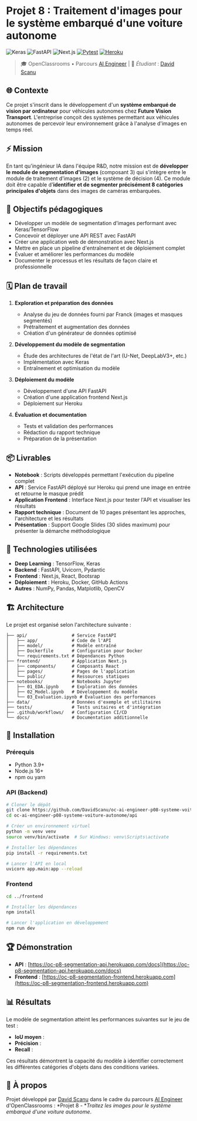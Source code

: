 # Projet 8 : Traitement d'images pour le système embarqué d'une voiture autonome

![Keras](https://img.shields.io/badge/Keras-Framework-D00000?logo=keras&logoColor=white)
![FastAPI](https://img.shields.io/badge/FastAPI-async%20API-009688?logo=fastapi&logoColor=white)
![Next.js](https://img.shields.io/badge/Next.js-frontend-000000?logo=next.js&logoColor=white)
[![Pytest](https://img.shields.io/badge/Pytest-passing-success?logo=pytest&logoColor=white)](https://github.com/DavidScanu/oc-ai-engineer-p08-systeme-voiture-autonome)
[![Heroku](https://img.shields.io/badge/Heroku-deployed-success?logo=heroku&logoColor=white)](https://dashboard.heroku.com/)

> 🎓 OpenClassrooms • Parcours [AI Engineer](https://openclassrooms.com/fr/paths/795-ai-engineer) | 👋 *Étudiant* : [David Scanu](https://www.linkedin.com/in/davidscanu14/)

## 🌐 Contexte
Ce projet s'inscrit dans le développement d'un **système embarqué de vision par ordinateur** pour véhicules autonomes chez **Future Vision Transport**. L'entreprise conçoit des systèmes permettant aux véhicules autonomes de percevoir leur environnement grâce à l'analyse d'images en temps réel.

## ⚡ Mission
En tant qu'ingénieur IA dans l'équipe R&D, notre mission est de **développer le module de segmentation d'images** (composant 3) qui s'intègre entre le module de traitement d'images (2) et le système de décision (4). Ce module doit être capable d'**identifier et de segmenter précisément 8 catégories principales d'objets** dans des images de caméras embarquées.

## 🎯 Objectifs pédagogiques
- Développer un modèle de segmentation d'images performant avec Keras/TensorFlow
- Concevoir et déployer une API REST avec FastAPI
- Créer une application web de démonstration avec Next.js
- Mettre en place un pipeline d'entraînement et de déploiement complet
- Évaluer et améliorer les performances du modèle
- Documenter le processus et les résultats de façon claire et professionnelle

## 🗓️ Plan de travail

1. **Exploration et préparation des données**
   - Analyse du jeu de données fourni par Franck (images et masques segmentés)
   - Prétraitement et augmentation des données
   - Création d'un générateur de données optimisé

2. **Développement du modèle de segmentation**
   - Étude des architectures de l'état de l'art (U-Net, DeepLabV3+, etc.)
   - Implémentation avec Keras
   - Entraînement et optimisation du modèle

3. **Déploiement du modèle**
   - Développement d'une API FastAPI
   - Création d'une application frontend Next.js
   - Déploiement sur Heroku

4. **Évaluation et documentation**
   - Tests et validation des performances
   - Rédaction du rapport technique
   - Préparation de la présentation

## 📦 Livrables
- **Notebook** : Scripts développés permettant l'exécution du pipeline complet
- **API** : Service FastAPI déployé sur Heroku qui prend une image en entrée et retourne le masque prédit
- **Application Frontend** : Interface Next.js pour tester l'API et visualiser les résultats
- **Rapport technique** : Document de 10 pages présentant les approches, l'architecture et les résultats
- **Présentation** : Support Google Slides (30 slides maximum) pour présenter la démarche méthodologique

## 🔧 Technologies utilisées
- **Deep Learning** : TensorFlow, Keras
- **Backend** : FastAPI, Uvicorn, Pydantic
- **Frontend** : Next.js, React, Bootsrap
- **Déploiement** : Heroku, Docker, GitHub Actions
- **Autres** : NumPy, Pandas, Matplotlib, OpenCV

## 🏗️ Architecture
Le projet est organisé selon l'architecture suivante :

```
├── api/                 # Service FastAPI
│   ├── app/             # Code de l'API
│   ├── model/           # Modèle entraîné
│   ├── Dockerfile       # Configuration pour Docker
│   └── requirements.txt # Dépendances Python
├── frontend/            # Application Next.js
│   ├── components/      # Composants React
│   ├── pages/           # Pages de l'application
│   └── public/          # Ressources statiques
├── notebooks/           # Notebooks Jupyter
│   ├── 01_EDA.ipynb     # Exploration des données
│   ├── 02_Model.ipynb   # Développement du modèle
│   └── 03_Evaluation.ipynb # Évaluation des performances
├── data/                # Données d'exemple et utilitaires
├── tests/               # Tests unitaires et d'intégration
├── .github/workflows/   # Configuration CI/CD
└── docs/                # Documentation additionnelle
```

## 🚀 Installation

### Prérequis
- Python 3.9+
- Node.js 16+
- npm ou yarn

### API (Backend)
```bash
# Cloner le dépôt
git clone https://github.com/DavidScanu/oc-ai-engineer-p08-systeme-voiture-autonome.git
cd oc-ai-engineer-p08-systeme-voiture-autonome/api

# Créer un environnement virtuel
python -m venv venv
source venv/bin/activate  # Sur Windows: venv\Scripts\activate

# Installer les dépendances
pip install -r requirements.txt

# Lancer l'API en local
uvicorn app.main:app --reload
```

### Frontend
```bash
cd ../frontend

# Installer les dépendances
npm install

# Lancer l'application en développement
npm run dev
```

## 🏆 Démonstration

- **API** : [https://oc-p8-segmentation-api.herokuapp.com/docs](https://oc-p8-segmentation-api.herokuapp.com/docs)
- **Frontend** : [https://oc-p8-segmentation-frontend.herokuapp.com](https://oc-p8-segmentation-frontend.herokuapp.com)

## 📊 Résultats

Le modèle de segmentation atteint les performances suivantes sur le jeu de test :
- **IoU moyen** : 
- **Précision** : 
- **Recall** : 

Ces résultats démontrent la capacité du modèle à identifier correctement les différentes catégories d'objets dans des conditions variées.

## 👋 À propos

Projet développé par [David Scanu](https://www.linkedin.com/in/davidscanu14/) dans le cadre du parcours [AI Engineer](https://openclassrooms.com/fr/paths/795-ai-engineer) d'OpenClassrooms : *Projet 8 - **Traitez les images pour le système embarqué d'une voiture autonome*.

